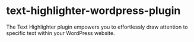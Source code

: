 # text-highlighter-wordpress-plugin
The Text Highlighter plugin empowers you to effortlessly draw attention to specific text within your WordPress website.
